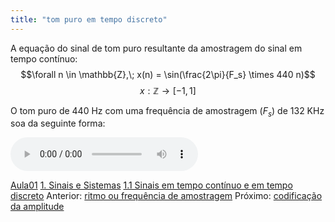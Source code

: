```yaml
---
title: "tom puro em tempo discreto"
---
```



A equação do sinal de tom puro resultante da amostragem do sinal em tempo contínuo:
$$\forall n \in \mathbb{Z},\; x(n) = \sin(\frac{2\pi}{F_s} \times 440 n)$$
$$x: \mathbb{Z} \rightarrow [-1,1] $$

O tom puro de 440 Hz com uma frequência de amostragem ($F_s$) de 132 KHz soa da seguinte forma:

![](attachments/Sine_wave_440.wav)

[Aula01](../Aula01.md)
[1. Sinais e Sistemas](../../topicos/1.%20Sinais%20e%20Sistemas.md)
[1.1 Sinais em tempo contínuo e em tempo discreto](../../topicos/1.1%20Sinais%20em%20tempo%20contínuo%20e%20em%20tempo%20discreto.md)
Anterior: [ritmo ou frequência de amostragem](ritmo%20ou%20frequência%20de%20amostragem.md)
Próximo: [codificação da amplitude](codificação%20da%20amplitude.md)
